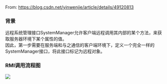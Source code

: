 From: https://blog.csdn.net/yinwenjie/article/details/49120813
### 背景
远程系统管理接口SystemManager允许客户端远程调用其内部的某个方法，来获取服务器环境下某个属性的值。  
因此，第一步需要在服务端和与之通信的客户端环境下，定义一个完全一样的SystemManager接口，将此接口标记为远程对象。
### RMI调用流程图
![](http://tuku.sivanliu.com/18-12-13/42201416.jpg)